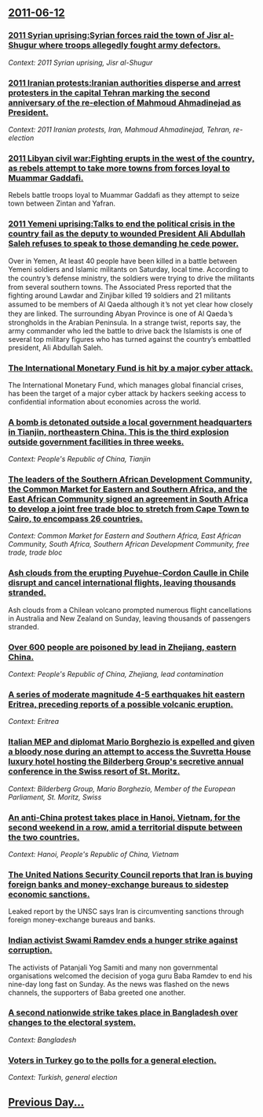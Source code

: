 ## [2011-06-12](/news/2011/06/12/index.md)

### [2011 Syrian uprising:Syrian forces raid the town of Jisr al-Shugur where troops allegedly fought army defectors. ](/news/2011/06/12/2011-syrian-uprising-psyrian-forces-raid-the-town-of-jisr-al-shugur-where-troops-allegedly-fought-army-defectors.md)
_Context: 2011 Syrian uprising, Jisr al-Shugur_

### [2011 Iranian protests:Iranian authorities disperse and arrest protesters in the capital Tehran marking the second anniversary of the re-election of Mahmoud Ahmadinejad as President. ](/news/2011/06/12/2011-iranian-protests-piranian-authorities-disperse-and-arrest-protesters-in-the-capital-tehran-marking-the-second-anniversary-of-the-re-ele.md)
_Context: 2011 Iranian protests, Iran, Mahmoud Ahmadinejad, Tehran, re-election_

### [2011 Libyan civil war:Fighting erupts in the west of the country, as rebels attempt to take more towns from forces loyal to Muammar Gaddafi. ](/news/2011/06/12/2011-libyan-civil-war-pfighting-erupts-in-the-west-of-the-country-as-rebels-attempt-to-take-more-towns-from-forces-loyal-to-muammar-gaddafi.md)
Rebels battle troops loyal to Muammar Gaddafi as they attempt to seize town between Zintan and Yafran.

### [2011 Yemeni uprising:Talks to end the political crisis in the country fail as the deputy to wounded President Ali Abdullah Saleh refuses to speak to those demanding he cede power. ](/news/2011/06/12/2011-yemeni-uprising-ptalks-to-end-the-political-crisis-in-the-country-fail-as-the-deputy-to-wounded-president-ali-abdullah-saleh-refuses-to.md)
Over in Yemen, At least 40 people have been killed in a battle between Yemeni soldiers and Islamic militants on Saturday, local time. According to the country ̔s defense ministry, the soldiers were trying to drive the militants from several southern towns. The Associated Press reported that the fighting around Lawdar and Zinjibar killed 19 soldiers and 21 militants assumed to be members of Al Qaeda although it ̔s not yet clear how closely they are linked. The surrounding Abyan Province is one of Al Qaeda ̔s strongholds in the Arabian Peninsula. In a strange twist, reports say, the army commander who led the battle to drive back the Islamists is one of several top military figures who has turned against the country’s embattled president, Ali Abdullah Saleh. 

### [The International Monetary Fund is hit by a major cyber attack. ](/news/2011/06/12/the-international-monetary-fund-is-hit-by-a-major-cyber-attack.md)
The International Monetary Fund, which manages global financial crises, has been the target of a major cyber attack by hackers seeking access to confidential information about economies across the world.

### [A bomb is detonated outside a local government headquarters in Tianjin, northeastern China. This is the third explosion outside government facilities in three weeks. ](/news/2011/06/12/a-bomb-is-detonated-outside-a-local-government-headquarters-in-tianjin-northeastern-china-this-is-the-third-explosion-outside-government-f.md)
_Context: People's Republic of China, Tianjin_

### [The leaders of the Southern African Development Community, the Common Market for Eastern and Southern Africa, and the East African Community signed an agreement in South Africa to develop a joint free trade bloc to stretch from Cape Town to Cairo, to encompass 26 countries. ](/news/2011/06/12/the-leaders-of-the-southern-african-development-community-the-common-market-for-eastern-and-southern-africa-and-the-east-african-community.md)
_Context: Common Market for Eastern and Southern Africa, East African Community, South Africa, Southern African Development Community, free trade, trade bloc_

### [Ash clouds from the erupting Puyehue-Cordon Caulle in Chile disrupt and cancel international flights, leaving thousands stranded. ](/news/2011/06/12/ash-clouds-from-the-erupting-puyehue-cordon-caulle-in-chile-disrupt-and-cancel-international-flights-leaving-thousands-stranded.md)
Ash clouds from a Chilean volcano prompted numerous flight cancellations in Australia and New Zealand on Sunday, leaving thousands of passengers stranded.

### [Over 600 people are poisoned by lead in Zhejiang, eastern China. ](/news/2011/06/12/over-600-people-are-poisoned-by-lead-in-zhejiang-eastern-china.md)
_Context: People's Republic of China, Zhejiang, lead contamination_

### [A series of moderate magnitude 4-5 earthquakes hit eastern Eritrea, preceding reports of a possible volcanic eruption. ](/news/2011/06/12/a-series-of-moderate-magnitude-4-5-earthquakes-hit-eastern-eritrea-preceding-reports-of-a-possible-volcanic-eruption.md)
_Context: Eritrea_

### [Italian MEP and diplomat Mario Borghezio is expelled and given a bloody nose during an attempt to access the Suvretta House luxury hotel hosting the Bilderberg Group's secretive annual conference in the Swiss resort of St. Moritz. ](/news/2011/06/12/italian-mep-and-diplomat-mario-borghezio-is-expelled-and-given-a-bloody-nose-during-an-attempt-to-access-the-suvretta-house-luxury-hotel-hos.md)
_Context: Bilderberg Group, Mario Borghezio, Member of the European Parliament, St. Moritz, Swiss_

### [An anti-China protest takes place in Hanoi, Vietnam, for the second weekend in a row, amid a territorial dispute between the two countries. ](/news/2011/06/12/an-anti-china-protest-takes-place-in-hanoi-vietnam-for-the-second-weekend-in-a-row-amid-a-territorial-dispute-between-the-two-countries.md)
_Context: Hanoi, People's Republic of China, Vietnam_

### [The United Nations Security Council reports that Iran is buying foreign banks and money-exchange bureaus to sidestep economic sanctions. ](/news/2011/06/12/the-united-nations-security-council-reports-that-iran-is-buying-foreign-banks-and-money-exchange-bureaus-to-sidestep-economic-sanctions.md)
Leaked report by the UNSC says Iran is circumventing sanctions through foreign money-exchange bureaus and banks.

### [Indian activist Swami Ramdev ends a hunger strike against corruption. ](/news/2011/06/12/indian-activist-swami-ramdev-ends-a-hunger-strike-against-corruption.md)
The activists of Patanjali Yog Samiti and many non governmental organisations welcomed the decision of yoga guru Baba Ramdev to end his nine-day long fast on Sunday. As the news was flashed on the news channels, the supporters of Baba greeted one another. 

### [A second nationwide strike takes place in Bangladesh over changes to the electoral system. ](/news/2011/06/12/a-second-nationwide-strike-takes-place-in-bangladesh-over-changes-to-the-electoral-system.md)
_Context: Bangladesh_

### [Voters in Turkey go to the polls for a general election. ](/news/2011/06/12/voters-in-turkey-go-to-the-polls-for-a-general-election.md)
_Context: Turkish, general election_

## [Previous Day...](/news/2011/06/11/index.md)

